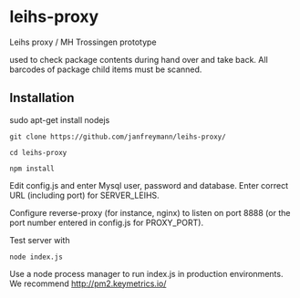 # leihs-proxy
Leihs proxy / MH Trossingen prototype

used to check package contents during hand over and take back. All barcodes of package child items must be scanned.

## Installation

sudo apt-get install nodejs

`git clone https://github.com/janfreymann/leihs-proxy/`

`cd leihs-proxy`

`npm install`

Edit config.js and enter Mysql user, password and database. Enter correct URL (including port) for SERVER_LEIHS.

Configure reverse-proxy (for instance, nginx) to listen on port 8888 (or the port number entered in config.js for PROXY_PORT).

Test server with 

`node index.js`

Use a node process manager to run index.js in production environments. We recommend http://pm2.keymetrics.io/
